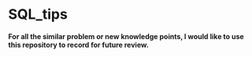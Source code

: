 # SQL_tips
#### For all the similar problem or new knowledge points, I would like to use this repository to record for future review.
